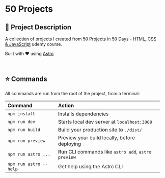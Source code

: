 # 50 Projects

## 📝 Project Description

A collection of projects I created from [50 Projects In 50 Days - HTML, CSS & JavaScript](https://www.udemy.com/course/50-projects-50-days/) udemy course.

Built with ♥️ using [Astro](https://astro.build)

<br>

## ⭐ Commands

All commands are run from the root of the project, from a terminal:

| Command                | Action                                             |
| :--------------------- | :------------------------------------------------- |
| `npm install`          | Installs dependencies                              |
| `npm run dev`          | Starts local dev server at `localhost:3000`        |
| `npm run build`        | Build your production site to `./dist/`            |
| `npm run preview`      | Preview your build locally, before deploying       |
| `npm run astro ...`    | Run CLI commands like `astro add`, `astro preview` |
| `npm run astro --help` | Get help using the Astro CLI                       |
